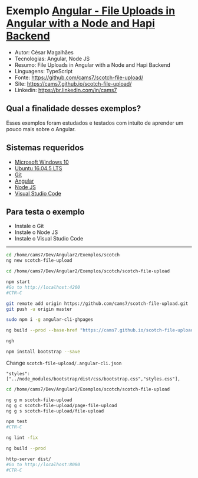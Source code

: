 # Exemplo [Angular - File Uploads in Angular with a Node and Hapi Backend](https://scotch.io/tutorials/file-uploads-in-angular-with-a-node-and-hapi-backend)

* Autor: César Magalhães
* Tecnologias: Angular, Node JS
* Resumo: File Uploads in Angular with a Node and Hapi Backend
* Linguagens: TypeScript
* Fonte: <https://github.com/cams7/scotch-file-upload/>
* Site: <https://cams7.github.io/scotch-file-upload/>
* Linkedin: <https://br.linkedin.com/in/cams7>

## Qual a finalidade desses exemplos?

Esses exemplos foram estudados e testados com intuíto de aprender um pouco mais sobre o Angular.

## Sistemas requeridos

* [Microsoft Windows 10](https://www.microsoft.com/pt-br/software-download/windows10)
* [Ubuntu 16.04.5 LTS](http://releases.ubuntu.com/16.04/)
* [Git](https://git-scm.com/downloads)
* [Angular](https://angular.io/)
* [Node JS](https://nodejs.org/en/)
* [Visual Studio Code](https://code.visualstudio.com/)

## Para testa o exemplo

* Instale o Git
* Instale o Node JS
* Instale o Visual Studio Code

-------------------

```sh
cd /home/cams7/Dev/Angular2/Exemplos/scotch
ng new scotch-file-upload

cd /home/cams7/Dev/Angular2/Exemplos/scotch/scotch-file-upload

npm start
#Go to http://localhost:4200
#CTR-C
```

```sh
git remote add origin https://github.com/cams7/scotch-file-upload.git
git push -u origin master

sudo npm i -g angular-cli-ghpages

ng build --prod --base-href "https://cams7.github.io/scotch-file-upload/"

ngh
```

```sh
npm install bootstrap --save
```

Change `scotch-file-upload/.angular-cli.json`

`"styles": ["../node_modules/bootstrap/dist/css/bootstrap.css","styles.css"],`


```sh
cd /home/cams7/Dev/Angular2/Exemplos/scotch/scotch-file-upload

ng g m scotch-file-upload
ng g c scotch-file-upload/page-file-upload
ng g s scotch-file-upload/file-upload

npm test
#CTR-C

ng lint -fix

ng build --prod

http-server dist/
#Go to http://localhost:8080
#CTR-C
```